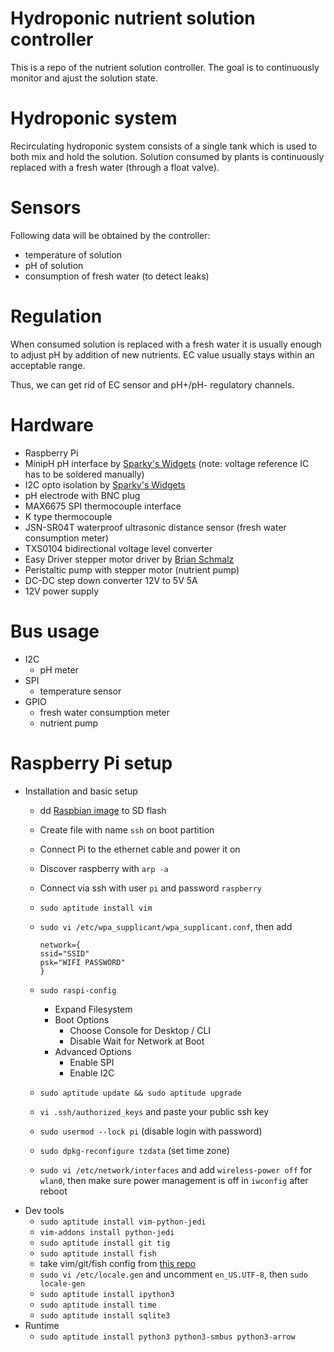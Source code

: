 # Hydroponic nutrient solution controller

This is a repo of the nutrient solution controller. The goal is to continuously monitor and ajust the solution state.

# Hydroponic system

Recirculating hydroponic system consists of a single tank which is used to both mix and hold the solution. Solution consumed by plants is continuously replaced with a fresh water (through a float valve).

# Sensors

Following data will be obtained by the controller:
- temperature of solution
- pH of solution
- consumption of fresh water (to detect leaks)

# Regulation

When consumed solution is replaced with a fresh water it is usually enough to adjust pH by addition of new nutrients. EC value usually stays within an acceptable range.

Thus, we can get rid of EC sensor and pH+/pH- regulatory channels.

# Hardware

- Raspberry Pi
- MinipH pH interface by [Sparky's Widgets](https://www.sparkyswidgets.com/product/miniph/) (note: voltage reference IC has to be soldered manually)
- I2C opto isolation by [Sparky's Widgets](https://www.sparkyswidgets.com/product/i2c-isolation-breakout/)
- pH electrode with BNC plug
- MAX6675 SPI thermocouple interface
- K type thermocouple
- JSN-SR04T waterproof ultrasonic distance sensor (fresh water consumption meter)
- TXS0104 bidirectional voltage level converter
- Easy Driver stepper motor driver by [Brian Schmalz](http://www.schmalzhaus.com/EasyDriver/)
- Peristaltic pump with stepper motor (nutrient pump)
- DC-DC step down converter 12V to 5V 5A
- 12V power supply

# Bus usage

- I2C
  - pH meter
- SPI
  - temperature sensor
- GPIO
  - fresh water consumption meter
  - nutrient pump

# Raspberry Pi setup

- Installation and basic setup
  - dd [Raspbian image](https://www.raspberrypi.org/downloads/raspbian/) to SD flash
  - Create file with name `ssh` on boot partition
  - Connect Pi to the ethernet cable and power it on
  - Discover raspberry with `arp -a`
  - Connect via ssh with user `pi` and password `raspberry`
  - `sudo aptitude install vim`
  - `sudo vi /etc/wpa_supplicant/wpa_supplicant.conf`, then add

    ```
    network={
    ssid="SSID"
    psk="WIFI PASSWORD"
    }
    ```

  - `sudo raspi-config`
    - Expand Filesystem
    - Boot Options
      - Choose Console for Desktop / CLI
      - Disable Wait for Network at Boot
    - Advanced Options
      - Enable SPI
      - Enable I2C
  - `sudo aptitude update && sudo aptitude upgrade`
  - `vi .ssh/authorized_keys` and paste your public ssh key
  - `sudo usermod --lock pi` (disable login with password)
  - `sudo dpkg-reconfigure tzdata` (set time zone)
  - `sudo vi /etc/network/interfaces` and add `wireless-power off` for `wlan0`, then make sure power management is off in `iwconfig` after reboot
- Dev tools
  - `sudo aptitude install vim-python-jedi`
  - `vim-addons install python-jedi`
  - `sudo aptitude install git tig`
  - `sudo aptitude install fish`
  - take vim/git/fish config from [this repo](https://github.com/pzankov/cfg)
  - `sudo vi /etc/locale.gen` and uncomment `en_US.UTF-8`, then `sudo locale-gen`
  - `sudo aptitude install ipython3`
  - `sudo aptitude install time`
  - `sudo aptitude install sqlite3`
- Runtime
  - `sudo aptitude install python3 python3-smbus python3-arrow`

